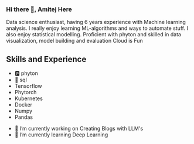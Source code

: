 ### Hi there 👋, **Amitej** Here
Data science enthusiast, having 6 years experience with Machine learning analysis. I really enjoy learning ML-algorithms and ways to automate stuff. I also enjoy statistical modelling. Proficient with phyton and skilled in data visualization, model building and evaluation
Cloud is Fun


## Skills and Experience
* 🅿️ phyton
* 📅 sql
* Tensorflow
* Phytorch
* Kubernetes
* Docker
* Numpy
* Pandas

- 🔭 I’m currently working on Creating Blogs with LLM's
- 🌱 I’m currently learning Deep Learning
